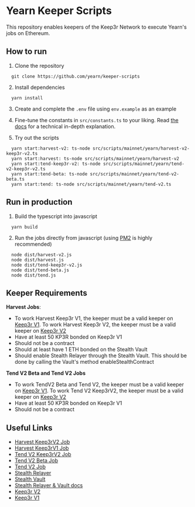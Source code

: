 # Yearn Keeper Scripts

This repository enables keepers of the Keep3r Network to execute Yearn's jobs on Ethereum.

## How to run

1. Clone the repository

```
  git clone https://github.com/yearn/keeper-scripts
```

2. Install dependencies

```
  yarn install
```

3. Create and complete the `.env` file using `env.example` as an example

4. Fine-tune the constants in `src/constants.ts` to your liking. Read [the docs](https://docs.keep3r.network/keeper-scripts) for a technical in-depth explanation.

5. Try out the scripts

```
  yarn start:harvest-v2: ts-node src/scripts/mainnet/yearn/harvest-v2-keep3r-v2.ts
  yarn start:harvest: ts-node src/scripts/mainnet/yearn/harvest-v2
  yarn start:tend-keep3r-v2: ts-node src/scripts/mainnet/yearn/tend-v2-keep3r-v2.ts
  yarn start:tend-beta: ts-node src/scripts/mainnet/yearn/tend-v2-beta.ts
  yarn start:tend: ts-node src/scripts/mainnet/yearn/tend-v2.ts
```

## Run in production

1. Build the typescript into javascript

```
  yarn build
```

2. Run the jobs directly from javascript (using [PM2](https://github.com/Unitech/pm2) is highly recommended)

```
  node dist/harvest-v2.js
  node dist/harvest.js
  node dist/tend-keep3r-v2.js
  node dist/tend-beta.js
  node dist/tend.js
```

## Keeper Requirements

**Harvest Jobs**:

- To work Harvest Keep3r V1, the keeper must be a valid keeper on [Keep3r V1](https://etherscan.io/address/0x1ceb5cb57c4d4e2b2433641b95dd330a33185a44). To work Harvest Keep3r V2, the keeper must be a valid keeper on [Keep3r V2](https://etherscan.io/address/0xeb02addCfD8B773A5FFA6B9d1FE99c566f8c44CC)
- Have at least 50 KP3R bonded on Keep3r V1
- Should not be a contract
- Should at least have 1 ETH bonded on the Stealth Vault
- Should enable Stealth Relayer through the Stealth Vault. This should be done by calling the Vault's method enableStealthContract

**Tend V2 Beta and Tend V2 Jobs**

- To work TendV2 Beta and Tend V2, the keeper must be a valid keeper on [Keep3r V1](https://etherscan.io/address/0x1ceb5cb57c4d4e2b2433641b95dd330a33185a44). To work Tend V2 Keep3rV2, the keeper must be a valid keeper on [Keep3r V2](https://etherscan.io/address/0xeb02addCfD8B773A5FFA6B9d1FE99c566f8c44CC)
- Have at least 50 KP3R bonded on Keep3r V1
- Should not be a contract

## Useful Links

- [Harvest Keep3rV2 Job](https://etherscan.io/address/0xE6DD4B94B0143142E6d7ef3110029c1dcE8215cb)
- [Harvest Keep3rV1 Job](https://etherscan.io/address/0x2150b45626199CFa5089368BDcA30cd0bfB152D6)
- [Tend V2 Keep3rV2 Job](https://etherscan.io/address/0xcd7f72f12c4b87dabd31d3aa478a1381150c32b3)
- [Tend V2 Beta Job](https://etherscan.io/address/0xf72D7E44ec3F79379912B8d0f661bE954a101159)
- [Tend V2 Job](https://etherscan.io/address/0x2ef7801c6A9d451EF20d0F513c738CC012C57bC3)
- [Stealth Relayer](https://etherscan.io/address/0x0a61c2146A7800bdC278833F21EBf56Cd660EE2a)
- [Stealth Vault](https://etherscan.io/address/0xde2fe402a285363283853bec903d134426db3ff7)
- [Stealth Relayer & Vault docs](https://github.com/yearn/keep3r-jobs/blob/master/doc/working-stealth-jobs.md)
- [Keep3r V2](https://etherscan.io/address/0xeb02addCfD8B773A5FFA6B9d1FE99c566f8c44CC)
- [Keep3r V1](https://etherscan.io/address/0x1ceb5cb57c4d4e2b2433641b95dd330a33185a44)
